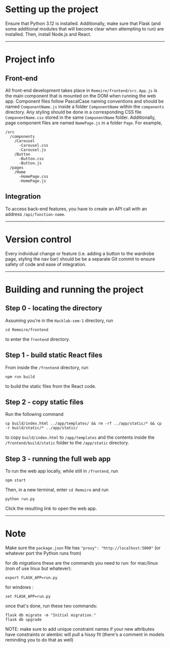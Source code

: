 # Setting up the project
Ensure that Python 3.12 is installed. Additionally, make sure that Flask (and some additional modules that will become clear when attempting to run) are installed. Then, install Node.js and React.

---
# Project info
## Front-end
All front-end development takes place in `Remoire/frontend/src`. `App.js` is the main component that is mounted on the DOM when running the web app. Component files follow PascalCase naming conventions and should be named `ComponentName.js` inside a folder `ComponentName` within the `components` directory. Any styling should be done in a corresponding CSS file `ComponentName.css` stored in the same `ComponentName` folder. Additionally, page component files are named `NamePage.js` in a folder `Page`. For example,
```
/src
  /components
    /Carousel
      -Carousel.css
      -Carousel.js
    /Button
      -Button.css
      -Button.js
  /pages
    /Home
      -HomePage.css
      -HomePage.js
```
## Integration
To access back-end features, you have to create an API call with an address `/api/function-name`.

---
# Version control
Every individual change or feature (i.e. adding a button to the wardrobe page, styling the nav bar) should be be a separate Git commit to ensure safety of code and ease of integration.

---
# Building and running the project
## Step 0 - locating the directory
Assuming you're in the `Hacklab-sem-1` directory, run
```
cd Remoire/frontend
```
to enter the `frontend` directory.

## Step 1 - build static React files
From inside the `/frontend` directory, run
```
npm run build
```
to build the static files from the React code.

## Step 2 - copy static files 
Run the following command
```
cp build/index.html ../app/templates/ && rm -rf ../app/static/* && cp -r build/static/* ../app/static/
```
to copy `build/index.html` to `/app/templates` and the contents inside the `/frontend/build/static` folder to the `/app/static` directory.

## Step 3 - running the full web app
To run the web app locally, while still in `/frontend`, run
```
npm start
```

Then, in a new terminal, enter `cd Remoire` and run
```
python run.py
```
Click the resulting link to open the web app.

---
# Note
Make sure the `package.json` file has `"proxy": "http://localhost:5000"` (or whatever port the Python runs from)


for db migrations these are the commands you need to run:
for mac/linux (non of use linux but whatever):
```
export FLASK_APP=run.py
```
for windows :
```
set FLASK_APP=run.py
```
once that's done, run these two commands:
```
flask db migrate -m "Initial migration."
flask db upgrade
```
NOTE: make sure to add unique constraint names if your new attributes have constraints or alembic will pull a hissy fit (there's a comment in models reminding you to do that as well)

